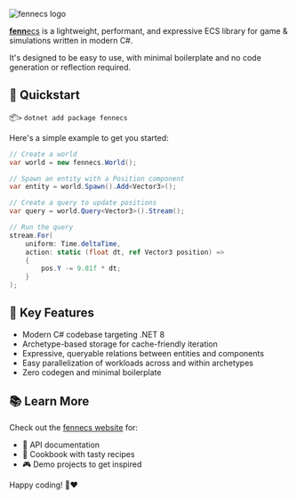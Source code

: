 ![fennecs logo](https://raw.githubusercontent.com/outfox/fennecs/main/www/logos/fennecs-logo-nuget.svg)

[**fenn**ecs](https://fennecs.tech) is a lightweight, performant, and expressive ECS library for game & simulations written in modern C#. 

It's designed to be easy to use, with minimal boilerplate and no code generation or reflection required.

## 🚀 Quickstart

📦`>` `dotnet add package fennecs`

Here's a simple example to get you started:

```csharp
// Create a world
var world = new fennecs.World();

// Spawn an entity with a Position component
var entity = world.Spawn().Add<Vector3>();

// Create a query to update positions
var query = world.Query<Vector3>().Stream();

// Run the query
stream.For(
    uniform: Time.deltaTime,
    action: static (float dt, ref Vector3 position) => 
    {
        pos.Y -= 9.81f * dt;
    }
);
```

## 🌟 Key Features

- Modern C# codebase targeting .NET 8
- Archetype-based storage for cache-friendly iteration
- Expressive, queryable relations between entities and components
- Easy parallelization of workloads across and within archetypes
- Zero codegen and minimal boilerplate

## 📚 Learn More

Check out the [fennecs website](https://fennecs.tech) for:

- 📖 API documentation
- 🍳 Cookbook with tasty recipes
- 🎮 Demo projects to get inspired

Happy coding! 🦊❤️
